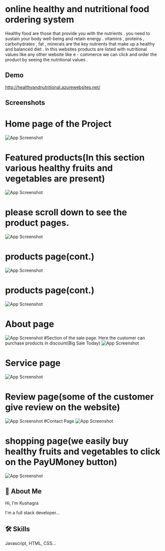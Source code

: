 
# online healthy and nutritional food ordering system

Healthy food are those that provide you with the nutrients . you need to sustain your body well-being and retain energy . vitamins , proteins , carbohydrates , fat , minerals are the key nutrients that make up a healthy and balanced diet . In this websites products are listed with nutritional values like any other website like e - commerce we can click and order the product by seeing the nutritional values .

## Demo
http://healthyandnutritional.azurewebsites.net/
## Screenshots
# Home page of the Project
![App Screenshot](https://user-images.githubusercontent.com/91620114/155885843-aca8ab0c-9ec8-4bf6-bdb5-23560dcb9735.png)
# Featured products(In this section various healthy fruits and vegetables are present)
![App Screenshot](https://user-images.githubusercontent.com/91620114/155885856-fd33a4e8-bd77-49e6-97eb-79404f132fcc.png)
# please scroll down to see the product pages.
![App Screenshot](https://user-images.githubusercontent.com/91620114/155885860-523361a7-0796-4270-90d3-bf25624e585f.png)
# products page(cont.)
![App Screenshot](https://user-images.githubusercontent.com/91620114/155885861-a285e42c-af81-4a31-85f7-3e102b0ddad5.png)
# products page(cont.)
![App Screenshot](https://user-images.githubusercontent.com/91620114/155885865-3aeeebfb-45a2-4d90-83ce-227ad489def9.png)
# About page
![App Screenshot](https://user-images.githubusercontent.com/91620114/155885869-833fe9fd-b301-475f-a57f-8641a2f6b34b.png)
#Section of the sale page. Here the customer can purchase products in discount(Big Sale Today)
![App Screenshot](https://user-images.githubusercontent.com/91620114/155885872-01574a5a-6f33-4be3-bbf7-e0598ed4398c.png)
# Service page
![App Screenshot](https://user-images.githubusercontent.com/91620114/155885874-39e45933-5645-4673-b1d6-f0d16d42092c.png)
# Review page(some of the customer give review on the website)
![App Screenshot](https://user-images.githubusercontent.com/91620114/155885876-0eca9308-16d6-4548-9410-76e0e4d58fce.png)
#Contact Page
![App Screenshot](https://user-images.githubusercontent.com/91620114/155885878-8f6bfc84-6949-4f9a-9046-cb85063c00ce.png)
# shopping page(we easily buy healthy fruits and vegetables to click on the PayUMoney button)
![App Screenshot](https://user-images.githubusercontent.com/91620114/155885882-0432951b-ac28-4d99-a68f-2d71c5e7cade.png)

## 🚀 About Me
Hi, I'm Kushagra

I'm a full stack developer...




## 🛠 Skills
Javascript, HTML, CSS...



